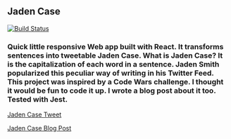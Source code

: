 ## Jaden Case
[![Build Status](https://travis-ci.org/doohinkus/jaden-case.svg?branch=master)](https://travis-ci.org/doohinkus/jaden-case)
### Quick little responsive Web app built with React. It transforms sentences into tweetable Jaden Case. What is Jaden Case? It is the capitalization of each word in a sentence. Jaden Smith popularized this peculiar way of writing in his Twitter Feed. This project was inspired by a Code Wars challenge. I thought it would be fun to code it up. I wrote a blog post about it too. Tested with Jest.

[Jaden Case Tweet](https://scrawny-sticks.surge.sh/)

[Jaden Case Blog Post](http://rafaeliscoding.com/2018/02/jaden-case-es6-string-prototype/)
